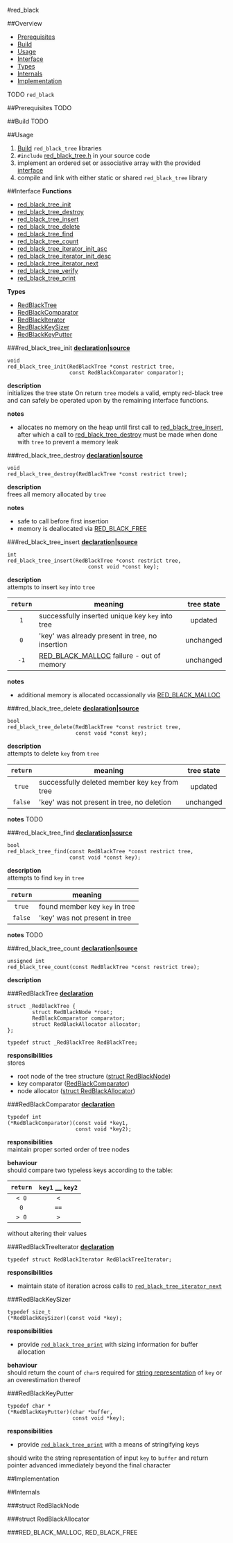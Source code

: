 #red_black



##Overview
- [Prerequisites](#prerequisites)
- [Build](#build)
- [Usage](#usage)
- [Interface](#interface)
- [Types](#types)
- [Internals](#internals)
- [Implementation](#implementation)

TODO `red_black`



##Prerequisites
TODO



##Build
TODO



##Usage
1. [Build](#build) `red_black_tree` libraries
2. `#include` [red_black_tree.h](include/red_black_tree.h) in your source code
3. implement an ordered set or associative array with the provided [interface](#interface)
4. compile and link with either static or shared `red_black_tree` library



##Interface
**Functions**
- [red_black_tree_init](#red_black_tree_init)
- [red_black_tree_destroy](#red_black_tree_destroy)
- [red_black_tree_insert](#red_black_tree_insert)
- [red_black_tree_delete](#red_black_tree_delete)
- [red_black_tree_find](#red_black_tree_find)
- [red_black_tree_count](#red_black_tree_count)
- [red_black_tree_iterator_init_asc](#red_black_tree_iterator_init_asc)
- [red_black_tree_iterator_init_desc](#red_black_tree_iterator_init_desc)
- [red_black_tree_iterator_next](#red_black_tree_iterator_next)
- [red_black_tree_verify](#red_black_tree_verify)
- [red_black_tree_print](#red_black_tree_print)

**Types**
- [RedBlackTree](#redblacktree)
- [RedBlackComparator](#redblackcomparator)
- [RedBlackIterator](#redblackiterator)
- [RedBlackKeySizer](#redblackkeysizer)
- [RedBlackKeyPutter](#redblackkeyputter)



###red_black_tree_init
**[declaration](include/red_black_tree.h#L27-L29)|[source](src/red_black_tree.c#L10-L18)**
```
void
red_black_tree_init(RedBlackTree *const restrict tree,
                    const RedBlackComparator comparator);
```

**description**  
initializes the tree state
On return `tree` models a valid, empty red-black tree and can safely be operated upon by the remaining interface functions.

**notes**
- allocates no memory on the heap until first call to [red_black_tree_insert](#red_black_tree_insert), after which a call to [red_black_tree_destroy](#red_black_tree_destroy) must be made when done with `tree` to prevent a memory leak


###red_black_tree_destroy
**[declaration](#include/red_black_tree.h#L31-L32)|[source](#src/red_black_tree.c#L20-L24)**
```
void
red_black_tree_destroy(RedBlackTree *const restrict tree);
```

**description**  
frees all memory allocated by `tree`

**notes**
- safe to call before first insertion
- memory is deallocated via [RED_BLACK_FREE](#red_black_malloc/red_black_free)


###red_black_tree_insert
**[declaration](#include/red_black_tree.h#L34-L36)|[source](#src/red_black_tree.c#L26-L42)**
```
int
red_black_tree_insert(RedBlackTree *const restrict tree,
		                  const void *const key);
```

**description**  
attempts to insert `key` into `tree`

| `return` |                                   meaning                                    | tree state |
| :------: | ---------------------------------------------------------------------------- | :--------: |
|    `1`   | successfully inserted unique key `key` into tree                             |  updated   |
|    `0`   | 'key' was already present in tree, no insertion                              | unchanged  |
|   `-1`   | [RED_BLACK_MALLOC](#red_black_malloc/red_black_free) failure - out of memory | unchanged  |

**notes**
- additional memory is allocated occassionally via [RED_BLACK_MALLOC](#red_black_malloc/red_black_free)


###red_black_tree_delete
**[declaration](#include/red_black_tree.h#L38-L40)|[source](#src/red_black_tree.c#L44-L60)**
```
bool
red_black_tree_delete(RedBlackTree *const restrict tree,
                      const void *const key);
```

**description**  
attempts to delete `key` from `tree`

| `return` |                     meaning                     | tree state |
| :------: | ----------------------------------------------- | :--------: |
|  `true`  | successfully deleted member key `key` from tree |  updated   |
| `false`  | 'key' was not present in tree, no deletion      | unchanged  |

**notes**
TODO


###red_black_tree_find
**[declaration](#include/red_black_tree.h#L42-L44)|[source](#src/red_black_tree.c#L62-L69)**
```
bool
red_black_tree_find(const RedBlackTree *const restrict tree,
                    const void *const key);
```

**description**  
attempts to find `key` in `tree`

| `return` |            meaning             |
| :------: | ------------------------------ |
|  `true`  | found member key `key` in tree |
| `false`  | 'key' was not present in tree  |

**notes**
TODO


###red_black_tree_count
**[declaration](#include/red_black_tree.h#L46-L47)|[source](#src/red_black_tree.c#L71-L75)**
```
unsigned int
red_black_tree_count(const RedBlackTree *const restrict tree);
```

**description**  


###RedBlackTree
**[declaration](#include/red_black_tree.h#L14-L20)**
```
struct _RedBlackTree {
        struct RedBlackNode *root;
        RedBlackComparator comparator;
        struct RedBlackAllocator allocator;
};

typedef struct _RedBlackTree RedBlackTree;
```

**responsibilities**  
stores
- root node of the tree structure ([struct RedBlackNode](#struct-redblacknode))
- key comparator ([RedBlackComparator](#redblackcomparator))
- node allocator ([struct RedBlackAllocator](#struct-redblackallocator))


###RedBlackComparator
**[declaration](#include/red_black_comparator.h#L10-L12)**
```
typedef int
(*RedBlackComparator)(const void *key1,
                      const void *key2);
```
**responsibilities**  
maintain proper sorted order of tree nodes

**behaviour**  
should compare two typeless keys according to the table:

| `return` | `key1` __ `key2` |
| :------: | :--------------: |
|  `< 0`   |       `<`        |
|    `0`   |       `==`       |
|  `> 0`   |       `>`        |

without altering their values


###RedBlackTreeIterator
**[declaration](#include/red_black_tree.h#L22)**
```
typedef struct RedBlackIterator RedBlackTreeIterator;
```

**responsibilities**  
- maintain state of iteration across calls to [`red_black_tree_iterator_next`](#red_black_tree_iterator_next)


###RedBlackKeySizer
```
typedef size_t
(*RedBlackKeySizer)(const void *key);
```

**responsibilities**  
- provide [`red_black_tree_print`](#red_black_tree_print) with sizing information for buffer allocation

**behaviour**  
should return the count of `char`s required for [string representation](#redblackkeyputter) of `key` or an overestimation thereof


###RedBlackKeyPutter
```
typedef char *
(*RedBlackKeyPutter)(char *buffer,
                     const void *key);
```
**responsibilities**  
- provide [`red_black_tree_print`](#red_black_tree_print) with a means of stringifying keys

should write the string representation of input `key` to `buffer` and return pointer advanced immediately beyond the final character



##Implementation



##Internals

###struct RedBlackNode

###struct RedBlackAllocator


###RED_BLACK_MALLOC, RED_BLACK_FREE

